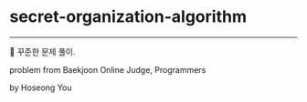 # secret-organization-algorithm
---


:sheep: 꾸준한 문제 풀이.


problem from Baekjoon Online Judge, Programmers

    
    
by Hoseong You 

